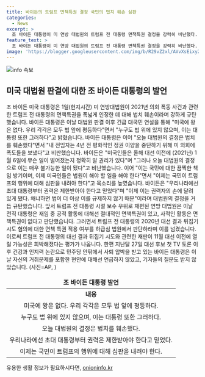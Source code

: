 ```yaml
---
title: 바이든의 트럼프 면책특권 결정 국민의 법치 훼손 심판
categories:
  - News
excerpt: >
  조 바이든 대통령이 미 연방 대법원의 트럼프 전 대통령 면책특권 결정을 강력히 비난했다. 대법원 판결을 법치 훼손으로 규탄하며, 미국인들은 트럼프의 행위를 심판해야 한다고 주장했다. 대선 결과 뒤집기 시도와 관련한 트럼프의 재판이 희박해졌다는 평가도 이어졌다. 바이든 대통령은 건강과 인지력 논란에 대해서는 언급하지 않았으며, 관련 질문에 답변하지 않았다.
feature_text: >
  조 바이든 대통령이 미 연방 대법원의 트럼프 전 대통령 면책특권 결정을 강력히 비난했다. 대법원 판결을 법치 훼손으로 규탄하며, 미국인들은 트럼프의 행위를 심판해야 한다고 주장했다. 대선 결과 뒤집기 시도와 관련한 트럼프의 재판이 희박해졌다는 평가도 이어졌다. 바이든 대통령은 건강과 인지력 논란에 대해서는 언급하지 않았으며, 관련 질문에 답변하지 않았다.
image: 'https://blogger.googleusercontent.com/img/b/R29vZ2xl/AVvXsEixyZcFfHzMRdzZMjFBmAUKJYCLCGyLL1o632UiGVXcaFdKo_bkvkuCioo0uUKlGfBVcT3P84aROyZIXSBEx3Aw5nCQ3pTgDom1WDC4m8eifvWiAmWEEVb4x6G_l8C0QH225ldMjyaFvpxGEBGNO37VmDTDMHGhJPq73UglMfDca1-0aw/s1600/blogspot.png'
---
```


<p><img src="https://blogger.googleusercontent.com/img/b/R29vZ2xl/AVvXsEixyZcFfHzMRdzZMjFBmAUKJYCLCGyLL1o632UiGVXcaFdKo_bkvkuCioo0uUKlGfBVcT3P84aROyZIXSBEx3Aw5nCQ3pTgDom1WDC4m8eifvWiAmWEEVb4x6G_l8C0QH225ldMjyaFvpxGEBGNO37VmDTDMHGhJPq73UglMfDca1-0aw/s1600/blogspot.png" alt="info 속보" /></p>

<h2 data-ke-size="size26">미국 대법원 판결에 대한 조 바이든 대통령의 발언</h2>

<p data-ke-size="size16">조 바이든 미국 대통령은 1일(현지시간) 미 연방대법원이 2021년 의회 폭동 사건과 관련한 트럼프 전 대통령의 면책특권을 폭넓게 인정한 데 대해 법치 훼손이라며 강하게 규탄했습니다. 바이든 대통령은 이날 대법원 판결 이후 긴급 대국민 연설을 통해 "미국에 왕은 없다. 우리 각각은 모두 법 앞에 평등하다"면서 "누구도 법 위에 있지 않으며, 이는 대통령 또한 그러하다"고 밝혔습니다. 바이든 대통령은 이어 "오늘 대법원의 결정은 법치를 훼손했다"면서 "내 전임자는 4년 전 평화적인 정권 이양을 중단하기 위해 미 의회에 폭도들을 보냈다"고 비판했습니다. 바이든은 "미국인들은 올해 대선 이전에 (2021년) 1월 6일에 무슨 일이 벌어졌는지 정확히 알 권리가 있다"며 "그러나 오늘 대법원의 결정으로 이는 매우 불가능한 일이 됐다"고 비난했습니다. 이어 "이는 국민에 대한 끔찍한 책임 방기이며, 이제 미국인들은 법원이 해야 할 일을 해야 한다"면서 "이제는 국민이 트럼프의 행위에 대해 심판을 내려야 한다"고 목소리를 높였습니다. 바이든은 "우리나라에선 초대 대통령부터 권력은 제한받아야 한다고 믿었다"며 "이제 이는 권력자의 손에 달려 있게 됐다. 왜냐하면 법이 더 이상 이를 규제하지 않기 때문"이라며 대법원의 결정을 거듭 규탄했습니다. 앞서 트럼프 전 대통령 시절 보수 우위로 재편된 연방 대법원은 이날 전직 대통령은 재임 중 공적 활동에 대해선 절대적인 면책특권이 있고, 사적인 활동은 면책특권이 없다고 판단했습니다. 그러면서 트럼프 전 대통령의 2020년 대선 결과 뒤집기 시도 혐의에 대한 면책 특권 적용 여부를 하급심 법원에서 판단하라며 이를 넘겼습니다. 이로써 트럼프 전 대통령의 대선 결과 뒤집기 시도와 관련한 재판이 11월 대선 이전에 열릴 가능성은 희박해졌다는 평가가 나옵니다. 한편 지난달 27일 대선 후보 첫 TV 토론 이후 건강과 인지력 논란으로 민주당 안팎에서 사퇴 압박을 받고 있는 바이든 대통령은 이날 자신의 거취문제를 포함한 현안에 대해선 언급하지 않았고, 기자들의 질문도 받지 않았습니다. (사진=AP, )</p>

<table>
<thead>
<tr>
<td style="text-align: center; height: 17px;"><b>조 바이든 대통령 발언</b></td>
</tr>
</thead>
<tr>
<td style="text-align: center; height: 17px;"><b>내용</b></td>
</tr>
<tr>
<td style="text-align: center; height: 17px;">미국에 왕은 없다. 우리 각각은 모두 법 앞에 평등하다.</td>
</tr>
<tr>
<td style="text-align: center; height: 17px;">누구도 법 위에 있지 않으며, 이는 대통령 또한 그러하다.</td>
</tr>
<tr>
<td style="text-align: center; height: 17px;">오늘 대법원의 결정은 법치를 훼손했다.</td>
</tr>
<tr>
<td style="text-align: center; height: 17px;">우리나라에선 초대 대통령부터 권력은 제한받아야 한다고 믿었다.</td>
</tr>
<tr>
<td style="text-align: center; height: 17px;">이제는 국민이 트럼프의 행위에 대해 심판을 내려야 한다.</td>
</tr>
</table>

<p data-ke-size="size16"></p>
유용한 생활 정보가 필요하시다면, <a href="https://onioninfo.kr" rel="dofollow">onioninfo.kr</a>


